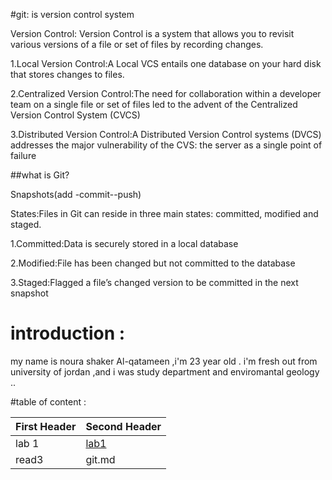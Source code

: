 #git:
is version control system

Version Control:
Version Control is a system that allows you to revisit various versions of a file or set of files by recording changes.

1.Local Version Control:A Local VCS entails one database on your hard disk that stores changes to files.

2.Centralized Version Control:The need for collaboration within a developer team on a single file or set of files led to the advent of the Centralized Version Control System (CVCS)

3.Distributed Version Control:A Distributed Version Control systems (DVCS) addresses the major vulnerability of the CVS: the server as a single point of failure

##what is Git?

Snapshots(add -commit--push)

States:Files in Git can reside in three main states: committed, modified and staged.

1.Committed:Data is securely stored in a local database

2.Modified:File has been changed but not committed to the database

3.Staged:Flagged a file’s changed version to be committed in the next snapshot


# introduction :
my name is noura shaker Al-qatameen ,i'm 23 year old .
i'm fresh out from university of jordan ,and i was study department and enviromantal geology ..




#table of content :


First Header | Second Header
------------ | -------------
lab 1 |[lab1](markdown.md)
read3 | git.md







